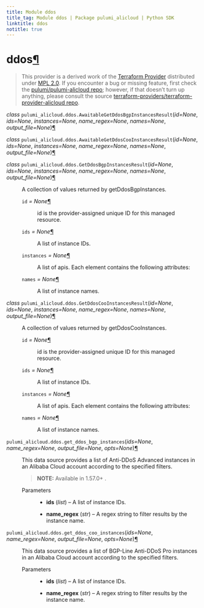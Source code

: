 ```yaml
---
title: Module ddos
title_tag: Module ddos | Package pulumi_alicloud | Python SDK
linktitle: ddos
notitle: true
---
```


<div class="section" id="ddos">
<h1>ddos<a class="headerlink" href="#ddos" title="Permalink to this headline">¶</a></h1>
<blockquote>
<div><p>This provider is a derived work of the <a class="reference external" href="https://github.com/terraform-providers/terraform-provider-alicloud">Terraform Provider</a> distributed under
<a class="reference external" href="https://www.mozilla.org/en-US/MPL/2.0/">MPL 2.0</a>. If you encounter a bug or missing feature, first check the
<a class="reference external" href="https://github.com/pulumi/pulumi-alicloud/issues">pulumi/pulumi-alicloud repo</a>; however, if that doesn’t turn up
anything, please consult the source <a class="reference external" href="https://github.com/terraform-providers/terraform-provider-alicloud/issues">terraform-providers/terraform-provider-alicloud repo</a>.</p>
</div></blockquote>
<span class="target" id="module-pulumi_alicloud.ddos"></span><dl class="class">
<dt id="pulumi_alicloud.ddos.AwaitableGetDdosBgpInstancesResult">
<em class="property">class </em><code class="sig-prename descclassname">pulumi_alicloud.ddos.</code><code class="sig-name descname">AwaitableGetDdosBgpInstancesResult</code><span class="sig-paren">(</span><em class="sig-param">id=None</em>, <em class="sig-param">ids=None</em>, <em class="sig-param">instances=None</em>, <em class="sig-param">name_regex=None</em>, <em class="sig-param">names=None</em>, <em class="sig-param">output_file=None</em><span class="sig-paren">)</span><a class="headerlink" href="#pulumi_alicloud.ddos.AwaitableGetDdosBgpInstancesResult" title="Permalink to this definition">¶</a></dt>
<dd></dd></dl>

<dl class="class">
<dt id="pulumi_alicloud.ddos.AwaitableGetDdosCooInstancesResult">
<em class="property">class </em><code class="sig-prename descclassname">pulumi_alicloud.ddos.</code><code class="sig-name descname">AwaitableGetDdosCooInstancesResult</code><span class="sig-paren">(</span><em class="sig-param">id=None</em>, <em class="sig-param">ids=None</em>, <em class="sig-param">instances=None</em>, <em class="sig-param">name_regex=None</em>, <em class="sig-param">names=None</em>, <em class="sig-param">output_file=None</em><span class="sig-paren">)</span><a class="headerlink" href="#pulumi_alicloud.ddos.AwaitableGetDdosCooInstancesResult" title="Permalink to this definition">¶</a></dt>
<dd></dd></dl>

<dl class="class">
<dt id="pulumi_alicloud.ddos.GetDdosBgpInstancesResult">
<em class="property">class </em><code class="sig-prename descclassname">pulumi_alicloud.ddos.</code><code class="sig-name descname">GetDdosBgpInstancesResult</code><span class="sig-paren">(</span><em class="sig-param">id=None</em>, <em class="sig-param">ids=None</em>, <em class="sig-param">instances=None</em>, <em class="sig-param">name_regex=None</em>, <em class="sig-param">names=None</em>, <em class="sig-param">output_file=None</em><span class="sig-paren">)</span><a class="headerlink" href="#pulumi_alicloud.ddos.GetDdosBgpInstancesResult" title="Permalink to this definition">¶</a></dt>
<dd><p>A collection of values returned by getDdosBgpInstances.</p>
<dl class="attribute">
<dt id="pulumi_alicloud.ddos.GetDdosBgpInstancesResult.id">
<code class="sig-name descname">id</code><em class="property"> = None</em><a class="headerlink" href="#pulumi_alicloud.ddos.GetDdosBgpInstancesResult.id" title="Permalink to this definition">¶</a></dt>
<dd><p>id is the provider-assigned unique ID for this managed resource.</p>
</dd></dl>

<dl class="attribute">
<dt id="pulumi_alicloud.ddos.GetDdosBgpInstancesResult.ids">
<code class="sig-name descname">ids</code><em class="property"> = None</em><a class="headerlink" href="#pulumi_alicloud.ddos.GetDdosBgpInstancesResult.ids" title="Permalink to this definition">¶</a></dt>
<dd><p>A list of instance IDs.</p>
</dd></dl>

<dl class="attribute">
<dt id="pulumi_alicloud.ddos.GetDdosBgpInstancesResult.instances">
<code class="sig-name descname">instances</code><em class="property"> = None</em><a class="headerlink" href="#pulumi_alicloud.ddos.GetDdosBgpInstancesResult.instances" title="Permalink to this definition">¶</a></dt>
<dd><p>A list of apis. Each element contains the following attributes:</p>
</dd></dl>

<dl class="attribute">
<dt id="pulumi_alicloud.ddos.GetDdosBgpInstancesResult.names">
<code class="sig-name descname">names</code><em class="property"> = None</em><a class="headerlink" href="#pulumi_alicloud.ddos.GetDdosBgpInstancesResult.names" title="Permalink to this definition">¶</a></dt>
<dd><p>A list of instance names.</p>
</dd></dl>

</dd></dl>

<dl class="class">
<dt id="pulumi_alicloud.ddos.GetDdosCooInstancesResult">
<em class="property">class </em><code class="sig-prename descclassname">pulumi_alicloud.ddos.</code><code class="sig-name descname">GetDdosCooInstancesResult</code><span class="sig-paren">(</span><em class="sig-param">id=None</em>, <em class="sig-param">ids=None</em>, <em class="sig-param">instances=None</em>, <em class="sig-param">name_regex=None</em>, <em class="sig-param">names=None</em>, <em class="sig-param">output_file=None</em><span class="sig-paren">)</span><a class="headerlink" href="#pulumi_alicloud.ddos.GetDdosCooInstancesResult" title="Permalink to this definition">¶</a></dt>
<dd><p>A collection of values returned by getDdosCooInstances.</p>
<dl class="attribute">
<dt id="pulumi_alicloud.ddos.GetDdosCooInstancesResult.id">
<code class="sig-name descname">id</code><em class="property"> = None</em><a class="headerlink" href="#pulumi_alicloud.ddos.GetDdosCooInstancesResult.id" title="Permalink to this definition">¶</a></dt>
<dd><p>id is the provider-assigned unique ID for this managed resource.</p>
</dd></dl>

<dl class="attribute">
<dt id="pulumi_alicloud.ddos.GetDdosCooInstancesResult.ids">
<code class="sig-name descname">ids</code><em class="property"> = None</em><a class="headerlink" href="#pulumi_alicloud.ddos.GetDdosCooInstancesResult.ids" title="Permalink to this definition">¶</a></dt>
<dd><p>A list of instance IDs.</p>
</dd></dl>

<dl class="attribute">
<dt id="pulumi_alicloud.ddos.GetDdosCooInstancesResult.instances">
<code class="sig-name descname">instances</code><em class="property"> = None</em><a class="headerlink" href="#pulumi_alicloud.ddos.GetDdosCooInstancesResult.instances" title="Permalink to this definition">¶</a></dt>
<dd><p>A list of apis. Each element contains the following attributes:</p>
</dd></dl>

<dl class="attribute">
<dt id="pulumi_alicloud.ddos.GetDdosCooInstancesResult.names">
<code class="sig-name descname">names</code><em class="property"> = None</em><a class="headerlink" href="#pulumi_alicloud.ddos.GetDdosCooInstancesResult.names" title="Permalink to this definition">¶</a></dt>
<dd><p>A list of instance names.</p>
</dd></dl>

</dd></dl>

<dl class="function">
<dt id="pulumi_alicloud.ddos.get_ddos_bgp_instances">
<code class="sig-prename descclassname">pulumi_alicloud.ddos.</code><code class="sig-name descname">get_ddos_bgp_instances</code><span class="sig-paren">(</span><em class="sig-param">ids=None</em>, <em class="sig-param">name_regex=None</em>, <em class="sig-param">output_file=None</em>, <em class="sig-param">opts=None</em><span class="sig-paren">)</span><a class="headerlink" href="#pulumi_alicloud.ddos.get_ddos_bgp_instances" title="Permalink to this definition">¶</a></dt>
<dd><p>This data source provides a list of Anti-DDoS Advanced instances in an Alibaba Cloud account according to the specified filters.</p>
<blockquote>
<div><p><strong>NOTE:</strong> Available in 1.57.0+ .</p>
</div></blockquote>
<dl class="field-list simple">
<dt class="field-odd">Parameters</dt>
<dd class="field-odd"><ul class="simple">
<li><p><strong>ids</strong> (<em>list</em>) – A list of instance IDs.</p></li>
<li><p><strong>name_regex</strong> (<em>str</em>) – A regex string to filter results by the instance name.</p></li>
</ul>
</dd>
</dl>
</dd></dl>

<dl class="function">
<dt id="pulumi_alicloud.ddos.get_ddos_coo_instances">
<code class="sig-prename descclassname">pulumi_alicloud.ddos.</code><code class="sig-name descname">get_ddos_coo_instances</code><span class="sig-paren">(</span><em class="sig-param">ids=None</em>, <em class="sig-param">name_regex=None</em>, <em class="sig-param">output_file=None</em>, <em class="sig-param">opts=None</em><span class="sig-paren">)</span><a class="headerlink" href="#pulumi_alicloud.ddos.get_ddos_coo_instances" title="Permalink to this definition">¶</a></dt>
<dd><p>This data source provides a list of BGP-Line Anti-DDoS Pro instances in an Alibaba Cloud account according to the specified filters.</p>
<dl class="field-list simple">
<dt class="field-odd">Parameters</dt>
<dd class="field-odd"><ul class="simple">
<li><p><strong>ids</strong> (<em>list</em>) – A list of instance IDs.</p></li>
<li><p><strong>name_regex</strong> (<em>str</em>) – A regex string to filter results by the instance name.</p></li>
</ul>
</dd>
</dl>
</dd></dl>

</div>
